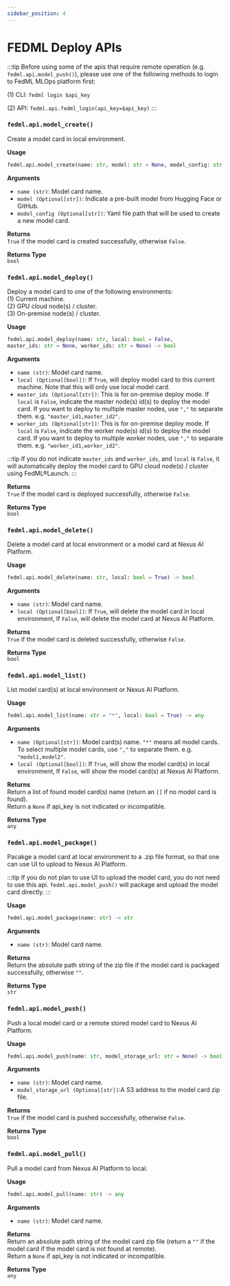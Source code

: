 ```yaml
---
sidebar_position: 4
---
```


# FEDML Deploy APIs

:::tip
Before using some of the apis that require remote operation (e.g. `fedml.api.model_push()`), please use one of the following methods to login 
to FedML MLOps platform first:

(1) CLI: `fedml login $api_key`

(2) API: `fedml.api.fedml_login(api_key=$api_key)`
:::

### `fedml.api.model_create()`
Create a model card in local environment.

**Usage**
```py
fedml.api.model_create(name: str, model: str = None, model_config: str = None) -> bool
```

**Arguments**  
- `name (str)`: Model card name.
- `model (Optional[str])`: Indicate a pre-built model from Hugging Face or GitHub.
- `model_config (Optional[str])`: Yaml file path that will be used to create a new model card.

**Returns**  
`True` if the model card is created successfully, otherwise `False`.


**Returns Type**  
`bool`


### `fedml.api.model_deploy()`

Deploy a model card to one of the following environments:  
(1) Current machine.  
(2) GPU cloud node(s) / cluster.  
(3) On-premise node(s) / cluster.  

**Usage**
```py
fedml.api.model_deploy(name: str, local: bool = False, 
master_ids: str = None, worker_ids: str = None) -> bool
```

**Arguments**  
- `name (str)`: Model card name.
- `local (Optional[bool])`: If `True`, will deploy model card to this current machine. Note that this will only use local
model card.
- `master_ids (Optional[str])`: This is for on-premise deploy mode. If `local` is `False`, indicate the master node(s) id(s) to deploy the model card.
If you want to deploy to multiple master nodes, use `","` to separate them. e.g. `"master_id1,master_id2"`.
- `worker_ids (Optional[str])`: This is for on-premise deploy mode. If `local` is `False`, indicate the worker node(s) id(s) to deploy the model card.
If you want to deploy to multiple worker nodes, use `","` to separate them. e.g. `"worker_id1,worker_id2"`.

:::tip
If you do not indicate `master_ids` and `worker_ids`, and `local` is `False`, 
it will automatically deploy the model card to GPU cloud node(s) / cluster using FedML®Launch.
:::

**Returns**  
`True` if the model card is deployed successfully, otherwise `False`.

**Returns Type**  
`bool`

### `fedml.api.model_delete()`

Delete a model card at local environment or a model card at Nexus AI Platform.

**Usage**
```py
fedml.api.model_delete(name: str, local: bool = True) -> bool
```

**Arguments**  
- `name (str)`: Model card name.
- `local (Optional[bool])`: If `True`, will delete the model card in local environment, If `False`, will
delete the model card at Nexus AI Platform.

**Returns**  
`True` if the model card is deleted successfully, otherwise `False`.

**Returns Type**  
`bool`

### `fedml.api.model_list()`

List model card(s) at local environment or Nexus AI Platform.

**Usage**
```py
fedml.api.model_list(name: str = "*", local: bool = True) -> any
```

**Arguments**  
- `name (Optional[str])`: Model card(s) name. `"*"` means all model cards. To select multiple model cards,
use `","` to separate them. e.g. `"model1,model2"`.
- `local (Optional[bool])`: If `True`, will show the model card(s) in local environment, If `False`,
will show the model card(s) at Nexus AI Platform.

**Returns**  
Return a list of found model card(s) name (return an `[]` if no model card is found).  
Return a `None` if api_key is not indicated or incompatible.

**Returns Type**  
`any`

### `fedml.api.model_package()`

Pacakge a model card at local environment to a .zip file format, so that one can use UI 
to upload to Nexus AI Platform.  

:::tip
If you do not plan to use UI to upload the model card, you do not need to use this api. 
`fedml.api.model_push()` will package and upload the model card directly.
:::

**Usage**
```py
fedml.api.model_package(name: str) -> str
```

**Arguments**  
- `name (str)`: Model card name.

**Returns**  
Return the absolute path string of the zip file if the model card is packaged successfully, otherwise `""`.

**Returns Type**  
`str`

### `fedml.api.model_push()`

Push a local model card or a remote stored model card to Nexus AI Platform.

**Usage**
```py
fedml.api.model_push(name: str, model_storage_url: str = None) -> bool
```

**Arguments**  
- `name (str)`: Model card name.
- `model_storage_url (Optional[str])`:A S3 address to the model card zip file.

**Returns**  
`True` if the model card is pushed successfully, otherwise `False`.

**Returns Type**  
`bool`

### `fedml.api.model_pull()`

Pull a model card from Nexus AI Platform to local.

**Usage**
```py
fedml.api.model_pull(name: str) -> any
```

**Arguments**  
- `name (str)`: Model card name.

**Returns**  
Return an absolute path string of the model card zip file 
(return a `""` if the model card if the model card is not found at remote).  
Return a `None` if api_key is not indicated or incompatible.

**Returns Type**  
`any`
